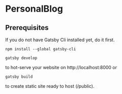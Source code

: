 # PersonalBlog

## Prerequisites

If you do not have Gatsby Cli installed yet, do it first.

```text
npm install --global gatsby-cli
```

```text
gatsby develop
```

to hot-serve your website on http://localhost:8000 or

```text
gatsby build
```

to create static site ready to host (/public).
